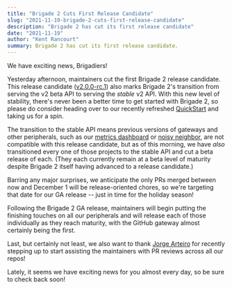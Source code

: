 ```yaml
---
title: "Brigade 2 Cuts First Release Candidate"
slug: "2021-11-19-brigade-2-cuts-first-release-candidate"
description: "Brigade 2 has cut its first release candidate"
date: "2021-11-19"
author: "Kent Rancourt"
summary: Brigade 2 has cut its first release candidate.
---
```


We have exciting news, Brigadiers!

Yesterday afternoon, maintainers cut the first Brigade 2 release candidate. This release candidate ([v2.0.0-rc.1](https://github.com/brigadecore/brigade/releases/tag/v2.0.0-rc.1)) also marks Brigade 2's transition from serving the v2 beta API to serving the _stable_ v2 API. With this new level of stability, there's never been a better time to get started with Brigade 2, so please do consider heading over to our recently refreshed [QuickStart](https://v2--brigade-docs.netlify.app/intro/quickstart/) and taking us for a spin.

The transition to the stable API means previous versions of gateways and other peripherals, such as our [metrics dashboard](https://github.com/brigadecore/brigade-metrics) or [noisy neighbor](https://github.com/brigadecore/brigade-noisy-neighbor), are not compatible with this release candidate, but as of this morning, we have _also_ transitioned every one of those projects to the stable API and cut a beta release of each. (They each currently remain at a beta level of maturity despite Brigade 2 itself having advanced to a release candidate.)

Barring any major surprises, we anticipate the only PRs merged between now and December 1 will be release-oriented chores, so we're targeting that date for our GA release -- just in time for the holiday season!

Following the Brigade 2 GA release, maintainers will begin putting the finishing touches on all our peripherals and will release each of those individually as they reach maturity, with the GitHub gateway almost certainly being the first.

Last, but certainly not least, we also want to thank [Jorge Arteiro](https://github.com/jorgearteiro) for recently stepping up to start assisting the maintainers with PR reviews across all our repos!

Lately, it seems we have exciting news for you almost every day, so be sure to check back soon!
